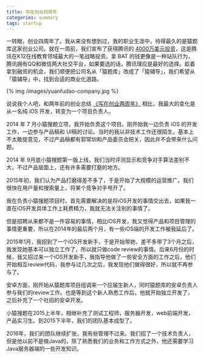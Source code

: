 ```yaml
---
title: 写在创业四周年
categories: summary
tags: startup
---
```


一转眼，创业四周年了。我从来没有想到过，我的职业生涯中，待得最久的是猿题库这家创业公司。就在一周前，我们宣布了获得腾讯的 [4000万美元投资](http://tech.qq.com/a/20160531/011514.htm)，这是腾讯在K12在线教育领域最大的一笔战略投资。拿 BAT 的钱更像是一种站队行为，腾讯拥有QQ和微信两大社交平台，如果要选的话，腾讯理应是最好的选择。趁着拿到融资的机会，我们顺便把公司名从「猿题库」改成了「猿辅导」，我们希望从「猿辅导」中，找到合适的商业化道路。

{% img /images/yuanfudao-company.jpg %}

说说我个人吧，和两年前的创业总结 [《写在创业两周年》](/2014/10/01/startup-2nd-year-summary/) 相比，我最大的变化是从一名纯 iOS 开发，转变为一个项目负责人。

2014 年 7 月小猿搜题立项，我开始负责这个项目。刚开始我一边负责 iOS 的开发工作，一边参与产品稿和 UI稿的讨论。当时的我以非技术工作还很陌生，基本上不太敢提意见，不过产品稿都有郭常圳和产品委员会把关，因此并不会带来什么问题。

2014 年 9月底小猿搜题第一版上线，我们当时评测显示和竞争对手算法差别不大，不过产品层面上，还有许多需要打磨的地方。

2015年初，我们认为产品打磨得差不多了，于是开始了大规模的运营推广。我们很快在用户量和搜索量上，将某个竞争对手甩开了。

我在负责小猿搜题项目时，首先需要解决的是将iOS开发的事情交出去，如果我一直在iOS开发具体工作上耗费精力，我就无法关注别的事情了。

但是招聘从来都不是一件容易的事情，相比iOS开发，我又觉得产品和项目管理的事情更重要，所以在2014年的最后两个月，有一些iOS端的开发工作被我延后了。

2015年1月，我招到了一个iOS开发新手，于是开始带她，差不多带了3个月之后，我发现她基本可以独立工作了，所以就只做code review的事情。后来6月份的时候，我又招过来一个iOS开发新手，我指导他做了一些安全方面的工作之后，他们开始相互review代码，我参与过几次之后，我发现他们做得很好，所以就不再参与了。

安卓方面，刚开始从猿题库项目组调来一个应届生新人，同时猿题库的安卓负责人参与我们的review工作。也是等到这个新人熟悉工作后，他就开始独立开发了，之后补充了一个社招的安卓开发。

小猿搜题在2015上半年，相继补充了测试工程师，服务器开发，web前端开发，产品实习生。到2015下半年，我们的团队基本成型了。

2016年，我们的团队继续扩张，我有些管理不过来。我们招了一个技术负责人，但是他以前不是做Java的，除了熟悉我们的业务和工作方式之外，他还需要学习Java服务器端的一些开发知识。






